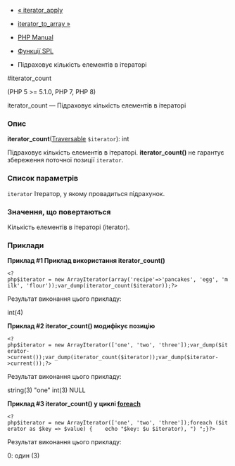 - [« iterator_apply](function.iterator-apply.md)
- [iterator_to_array »](function.iterator-to-array.md)

- [PHP Manual](index.md)
- [Функції SPL](ref.spl.md)
- Підраховує кількість елементів в ітераторі

#iterator_count

(PHP 5 \>= 5.1.0, PHP 7, PHP 8)

iterator_count — Підраховує кількість елементів в ітераторі

### Опис

**iterator_count**([Traversable](class.traversable.md) `$iterator`):
int

Підраховує кількість елементів в ітераторі. **iterator_count()** не
гарантує збереження поточної позиції `iterator`.

### Список параметрів

`iterator`
Ітератор, у якому провадиться підрахунок.

### Значення, що повертаються

Кількість елементів в ітераторі (iterator).

### Приклади

**Приклад #1 Приклад використання **iterator_count()****

` <?php$iterator = new ArrayIterator(array('recipe'=>'pancakes', 'egg', 'milk', 'flour'));var_dump(iterator_count($iterator));?> `

Результат виконання цього прикладу:

int(4)

**Приклад #2 **iterator_count()** модифікує позицію**

` <?php$iterator = new ArrayIterator(['one', 'two', 'three']);var_dump($iterator->current());var_dump(iterator_count($iterator));var_dump($iterator- >current());?> `

Результат виконання цього прикладу:

string(3) "one"
int(3)
NULL

**Приклад #3 **iterator_count()** у циклі
[foreach](control-structures.foreach.md)**

` <?php$iterator = new ArrayIterator(['one', 'two', 'three']);foreach ($iterator as $key => $value) {    echo "$key: $u $iterator), ")
";}?> `

Результат виконання цього прикладу:

0: один (3)
